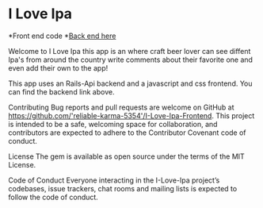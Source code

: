 # I Love Ipa
*Front end code 
*[Back end here](https://github.com/kurwitz3/Backend)

Welcome to I Love Ipa this app is an where craft beer lover can see diffent Ipa's from around the country
write comments about their favorite one and even add their own to the app!

This app uses an Rails-Api backend and a javascript and css frontend. You can find the backend link above.

Contributing Bug reports and pull requests are welcome on GitHub at https://github.com/'reliable-karma-5354'/I-Love-Ipa-Frontend. This project is intended to be a safe, welcoming space for collaboration, and contributors are expected to adhere to the Contributor Covenant code of conduct.

License The gem is available as open source under the terms of the MIT License.

Code of Conduct Everyone interacting in the I-Love-Ipa project’s codebases, issue trackers, chat rooms and mailing lists is expected to follow the code of conduct.


